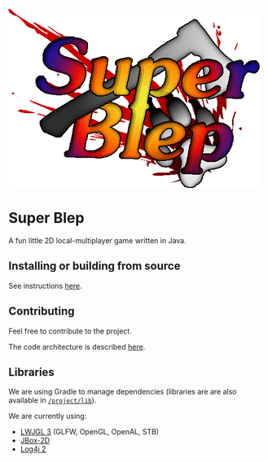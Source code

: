 ![Game logo](/web/res/logo_small.png)
# Super Blep
A fun little 2D local-multiplayer game written in Java.

## Installing or building from source
See instructions [here](INSTALL.md).

## Contributing
Feel free to contribute to the project.

The code architecture is described [here](DESIGN.md).

## Libraries
We are using Gradle to manage dependencies (libraries are are also available in [`/project/lib`](/project/lib)).

We are currently using:
* [LWJGL 3](https://www.lwjgl.org/) (GLFW, OpenGL, OpenAL, STB)
* [JBox-2D](https://github.com/jbox2d/jbox2d)
* [Log4j 2](https://logging.apache.org/log4j/2.x/)
